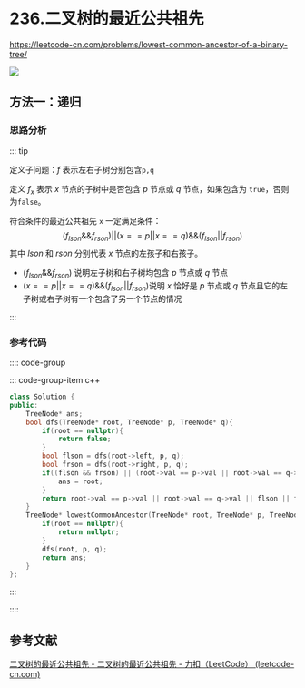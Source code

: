 #  236.二叉树的最近公共祖先

https://leetcode-cn.com/problems/lowest-common-ancestor-of-a-binary-tree/

![](https://cdn.jsdelivr.net/gh/River-Cold/pictureBed/vuepress-blog/docs/solution/leetcode/LeetCode-hot-topic-HOT-100/236.png)

## 方法一：递归

### 思路分析

::: tip

定义子问题：$f$ 表示左右子树分别包含`p,q`

定义 $f_{x}$ 表示 $x$ 节点的子树中是否包含 $p$ 节点或 $q$ 节点，如果包含为 `true`，否则为`false`。

符合条件的最近公共祖先 `x` 一定满足条件：
$$
(f_{lson}\&\&f_{rson})||(x==p||x==q)\&\&(f_{lson}||f_{rson})
$$
其中 $lson$ 和 $rson$ 分别代表 $x$ 节点的左孩子和右孩子。

- $(f_{lson}\&\&f_{rson})$ 说明左子树和右子树均包含 $p$ 节点或 $q$ 节点
- $(x==p||x==q)\&\&(f_{lson}||f_{rson})$说明 $x$ 恰好是 $p$ 节点或 $q$ 节点且它的左子树或右子树有一个包含了另一个节点的情况

:::

### 参考代码

:::: code-group

::: code-group-item c++

```cpp
class Solution {
public:
    TreeNode* ans;
    bool dfs(TreeNode* root, TreeNode* p, TreeNode* q){
        if(root == nullptr){
            return false;
        }
        bool flson = dfs(root->left, p, q);
        bool frson = dfs(root->right, p, q);
        if((flson && frson) || (root->val == p->val || root->val == q->val) && (flson || frson)){
            ans = root;
        }
        return root->val == p->val || root->val == q->val || flson || frson;
    }
    TreeNode* lowestCommonAncestor(TreeNode* root, TreeNode* p, TreeNode* q) {
        if(root == nullptr){
            return nullptr;
        }
        dfs(root, p, q);
        return ans;
    }
};
```

:::

::::

## 参考文献

[二叉树的最近公共祖先 - 二叉树的最近公共祖先 - 力扣（LeetCode） (leetcode-cn.com)](https://leetcode-cn.com/problems/lowest-common-ancestor-of-a-binary-tree/solution/er-cha-shu-de-zui-jin-gong-gong-zu-xian-by-leetc-2/)